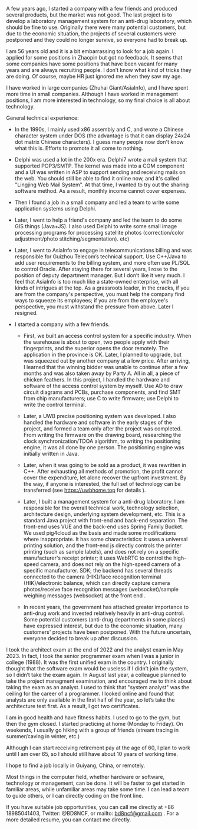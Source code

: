 A few years ago, I started a company with a few friends and produced several products, but the market was not good. The last project is to develop a laboratory management system for an anti-drug laboratory, which should be fine to use.
Originally there were many potential customers, but due to the economic situation, the projects of several customers were postponed and they could no longer survive, so everyone had to break up.

I am 56 years old and it is a bit embarrassing to look for a job again. I applied for some positions in Zhaopin but got no feedback. It seems that some companies have some positions that have been vacant for many years and are always recruiting people.
I don’t know what kind of tricks they are doing. Of course, maybe HR just ignored me when they saw my age.

I have worked in large companies (Zhuhai Giant/AsiaInfo), and I have spent more time in small companies. Although I have worked in management positions, I am more interested in technology, so my final choice is all about technology.

General technical experience:

- In the 1990s, I mainly used x86 assembly and C, and wrote a Chinese character system under DOS (the advantage is that it can display 24x24 dot matrix Chinese characters). I guess many people now don't know what this is. Efforts to promote it all come to nothing.

- Delphi was used a lot in the 200x era. Delphi7 wrote a mail system that supported POP3/SMTP. The kernel was made into a COM component and a UI was written in ASP to support sending and receiving mails on the web.
You should still be able to find it online now, and it's called "Lingjing Web Mail System". At that time, I wanted to try out the sharing software method. As a result, monthly income cannot cover expenses.

- Then I found a job in a small company and led a team to write some application systems using Delphi.

- Later, I went to help a friend's company and led the team to do some GIS things (Java+JS). I also used Delphi to write some small image processing programs for processing satellite photos (correction/color adjustment/photo stitching/segmentation). etc)

- Later, I went to AsiaInfo to engage in telecommunications billing and was responsible for Guizhou Telecom’s technical support. Use C++/Java to add user requirements to the billing system, and more often use PL/SQL to control Oracle.
After staying there for several years, I rose to the position of deputy department manager. But I don’t like it very much. I feel that AsiaInfo is too much like a state-owned enterprise, with all kinds of intrigues at the top.
As a grassroots leader, in the cracks, if you are from the company's perspective, you must help the company find ways to squeeze its employees; if you are from the employee's perspective, you must withstand the pressure from above. Later I resigned.

- I started a company with a few friends.

  - First, we built an access control system for a specific industry.
When the warehouse is about to open, two people apply with their fingerprints, and the superior opens the door remotely. The application in the province is OK. Later, I planned to upgrade, but was squeezed out by another company at a low price. After arriving, I learned that the winning bidder was unable to continue after a few months and was also taken away by Party A. All in all, a piece of chicken feathers. In this project, I handled the hardware and software of the access control system by myself. Use AD to draw circuit diagrams and PCBs, purchase components, and find SMT from chip manufacturers; use C to write firmware; use Delphi to write the control terminal.

  - Later, a UWB precise positioning system was developed. I also handled the hardware and software in the early stages of the project, and formed a team only after the project was completed. From writing the firmware on the drawing board, researching the clock synchronization/TDOA algorithm, to writing the positioning engine, it was all done by one person. The positioning engine was initially written in Java.
  - Later, when it was going to be sold as a product, it was rewritten in C++. After exhausting all methods of promotion, the profit cannot cover the expenditure, let alone recover the upfront investment. By the way, if anyone is interested, the full set of technology can be transferred (see  https://uwbhome.top for details  ).

  - Later, I built a management system for a anti-drug laboratory. I am responsible for the overall technical work, technology selection, architecture design, underlying system development, etc. This is a standard Java project with front-end and back-end separation. The front-end uses VUE and the back-end uses Spring Family Bucket. We used pig4cloud as the basis and made some modifications where inappropriate. It has some characteristics: it uses a universal printing solution, and the front-end js directly controls the printer printing (such as sample labels), and does not rely on a specific manufacturer's receipt printer; it uses WebRTC to control the high-speed camera, and does not rely on the high-speed camera of a specific manufacturer. SDK; the backend has several threads connected to the camera (HIK)/face recognition terminal (HIK)/electronic balance, which can directly capture camera photos/receive face recognition messages (websocket)/sample weighing messages (websocket) at the front end .

  - In recent years, the government has attached greater importance to anti-drug work and invested relatively heavily in anti-drug control. Some potential customers (anti-drug departments in some places) have expressed interest, but due to the economic situation, many customers' projects have been postponed. With the future uncertain, everyone decided to break up after discussion.

I took the architect exam at the end of 2022 and the analyst exam in May 2023. In fact, I took the senior programmer exam when I was a junior in college (1988). It was the first unified exam in the country.
I originally thought that the software exam would be useless if I didn’t join the system, so I didn’t take the exam again. In August last year, a colleague planned to take the project managment examination, and encouraged me to think about taking the exam as an analyst.
I used to think that "system analyst" was the ceiling for the career of a programmer. I looked online and found that analysts are only available in the first half of the year, so let’s take the architecture test first. As a result, I got two certificates.

I am in good health and have fitness habits. I used to go to the gym, but then the gym closed. I started practicing at home (Monday to Friday). On weekends, I usually go hiking with a group of friends (stream tracing in summer/caving in winter, etc.)

Although I can start receiving retirement pay at the age of 60, I plan to work until I am over 65, so I should still have about 10 years of working time.

I hope to find a job locally in Guiyang, China, or remotely.

Most things in the computer field, whether hardware or software, technology or management, can be done. It will be faster to get started in familiar areas, while unfamiliar areas may take some time. I can lead a team to guide others, or I can directly coding on the front line.

If you have suitable job opportunities, you can call me directly at +86 18985041403, Twitter: @BD8NCF, or mailto: bd8ncf@gmail.com . For a more detailed resume, you can contact me directly.